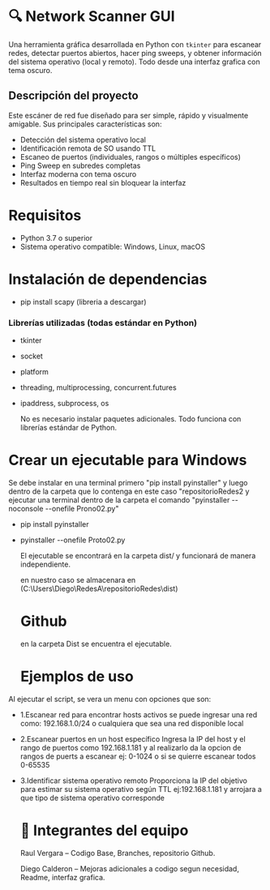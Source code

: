 # 🔍 Network Scanner GUI

Una herramienta gráfica desarrollada en Python con `tkinter` para escanear redes, detectar puertos abiertos, hacer ping sweeps, y obtener información del sistema operativo (local y remoto). Todo desde una interfaz grafica con tema oscuro.

##  Descripción del proyecto

Este escáner de red fue diseñado para ser simple, rápido y visualmente amigable. Sus principales características son:

- Detección del sistema operativo local
- Identificación remota de SO usando TTL
- Escaneo de puertos (individuales, rangos o múltiples específicos)
- Ping Sweep en subredes completas
- Interfaz moderna con tema oscuro
- Resultados en tiempo real sin bloquear la interfaz


# Requisitos

- Python 3.7 o superior
- Sistema operativo compatible: Windows, Linux, macOS

# Instalación de dependencias

- pip install scapy (libreria a descargar)

###  Librerías utilizadas (todas estándar en Python)

- tkinter  
- socket  
- platform  
- threading, multiprocessing, concurrent.futures  
- ipaddress, subprocess, os

  No es necesario instalar paquetes adicionales. Todo funciona con librerías estándar de Python.


 # Crear un ejecutable para Windows
 
 Se debe instalar en una terminal primero "pip install pyinstaller" y luego dentro de la carpeta que lo contenga en este caso "repositorioRedes2 y ejecutar una terminal dentro de la carpeta el comando "pyinstaller --noconsole --onefile Prono02.py"

 - pip install pyinstaller
 - pyinstaller --onefile Proto02.py

   El ejecutable se encontrará en la carpeta dist/ y funcionará de manera independiente.

   en nuestro caso se almacenara en (C:\Users\Diego\RedesA\repositorioRedes\dist)
   # Github
   en la carpeta Dist se encuentra el ejecutable.
   #  Ejemplos de uso
   
Al ejecutar el script, se vera un menu con opciones que son:
- 1.Escanear red para encontrar hosts activos
   se puede ingresar una red como: 192.168.1.0/24 o cualquiera que sea una red disponible local
  
- 2.Escanear puertos en un host específico
  Ingresa la IP del host y el rango de puertos como 192.168.1.181 y al realizarlo da la opcion de rangos de puerts a escanear
  ej: 0-1024 o si se quierre escanear todos 0-65535
  
- 3.Identificar sistema operativo remoto
  Proporciona la IP del objetivo para estimar su sistema operativo según TTL
  ej:192.168.1.181 y arrojara a que tipo de sistema operativo corresponde

  
  # 👥 Integrantes del equipo
  Raul Vergara – Codigo Base, Branches, repositorio Github.

  Diego Calderon – Mejoras adicionales a codigo segun necesidad, Readme, interfaz grafica.



